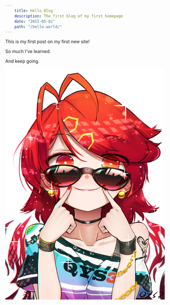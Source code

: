 ```yaml
---
    title: Hello Blog
    description: The first blog of my first homepage
    date: "2015-05-01"
    path: "/hello-world/"
---
```


This is my first post on my first new site!

So much I've learned.

And keep going.

![Keep Smiling](smile.jpg)
